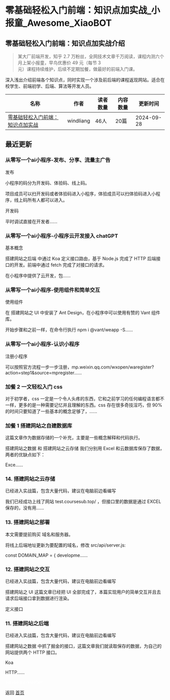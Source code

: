 # 零基础轻松入门前端：知识点加实战_小报童_Awesome_XiaoBOT

## 零基础轻松入门前端：知识点加实战介绍
> 某大厂前端开发，知乎 2.7 万粉丝，全网技术文章千万阅读，课程内测六个月上架小报童，早鸟优惠价 49 元（每节 3  
元）课程持续维护，后续不定期加餐，做最好的前端入门课。    
    
深入浅出介绍前端各个知识点，同时实现一个涉及前后端的课程返现网站。适合在校学生、前端初学、后端、算法等开发人员。  
  


|名称|作者|读者数量|内容数量|更新时间|
|---|---|---|---|---|
|[零基础轻松入门前端：知识点加实战](https://xiaobot.net/p/fe?refer=0b133df9-27dc-423b-8101-639049001c13)|windliang|46人|20篇|2024-09-28|

## 最近更新
### 从零写一个ai小程序-发布、分享、流量主广告

发布

小程序的码分为开发码、体验码、线上码。

项目成员可以扫开发码或者体验码进入小程序，体验成员可以扫体验码进入小程序，线上码所有人都可以进入。

开发码

平时调试直接在开发者......

### 从零写一个ai小程序-小程序云开发接入 chatGPT

基本概念

搭建网站之后端 中通过 Koa 定义接口路由，基于 Node.js 完成了 HTTP 后端接口的开发。前端中通过 fetch 完成了对接口的请求。

在小程序中提供了云开发，包......

### 从零写一个ai小程序-使用组件和简单交互

使用组件

在 搭建网站之 UI 中安装了 Ant Design，在小程序中可以使用有赞的 Vant 组件库。

开始步骤和之前一样，在命令行执行 npm i @vant/weapp -S......

### 从零写一个ai小程序-认识小程序

注册小程序

可以按照官方流程一步一步注册，mp.weixin.qq.com/wxopen/waregister?action=step1&source=mpregister......

### 加餐 2 一文轻松入门 css

对于初学者，css 一定是一个令人头疼的东西，它和之前学习的任何编程语言都不一样，更多的是一种需要记忆并且理解的东西。css 存在很多奇技淫巧，但 90%
的时间只要知道了一些基本的概念足够了，......

### 加餐 1 搭建网站之自建数据库

这篇文章作为数据存储的一个补充，主要是一些概念解释和代码执行。

搭建网站之数据 和 搭建网站之云存储 我们分别用 Excel 和云数据库保存了数据，两者的优缺点如下：

Exce......

### 14\. 搭建网站之云存储

已经进入实战篇，包含大量代码，建议在电脑前边看编写

我们已经成功上线了网站 test.coursesub.top/ ，但接口里的数据是通过 EXCEL 保存的，没有用......

### 13\. 搭建网站之部署

本文需要提前购买 域名和服务器。

将线上后端地址更新为要配置的域名，修改 src/api/server.js:

const DOMAIN_MAP = { developme......

### 12\. 搭建网站之交互

已经进入实战篇，包含大量代码，建议在电脑前边看编写

搭建网站之 UI 这篇文章已经把 UI 全部完成了，本篇实现用户的简单交互并且去请求后端接口拿到数据进行渲染。

定义接口

### 11\. 搭建网站之后端

已经进入实战篇，包含大量代码，建议在电脑前边看编写

搭建网站之数据 中抓了掘金的接口，这篇文章我们就读取保存的数据，为自己的网站提供两个 HTTP 接口。

Koa

HTTP......


<a href="https://github.com/Reno9527/awesome-xiaobot" style="color: white; text-decoration: none;">awesome-xiaobot</a>

返回 [首页](../README.md)
